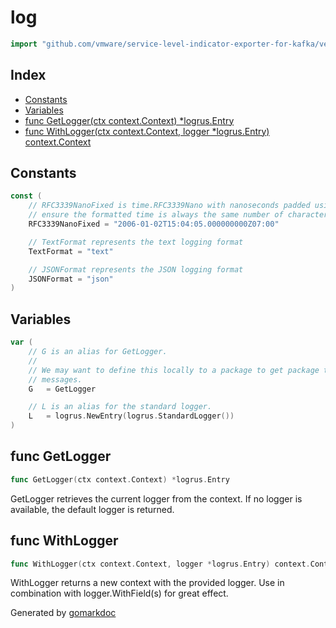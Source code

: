 <!-- Code generated by gomarkdoc. DO NOT EDIT -->

# log

```go
import "github.com/vmware/service-level-indicator-exporter-for-kafka/vendor/github.com/containerd/containerd/log"
```

## Index

- [Constants](<#constants>)
- [Variables](<#variables>)
- [func GetLogger(ctx context.Context) *logrus.Entry](<#func-getlogger>)
- [func WithLogger(ctx context.Context, logger *logrus.Entry) context.Context](<#func-withlogger>)


## Constants

```go
const (
    // RFC3339NanoFixed is time.RFC3339Nano with nanoseconds padded using zeros to
    // ensure the formatted time is always the same number of characters.
    RFC3339NanoFixed = "2006-01-02T15:04:05.000000000Z07:00"

    // TextFormat represents the text logging format
    TextFormat = "text"

    // JSONFormat represents the JSON logging format
    JSONFormat = "json"
)
```

## Variables

```go
var (
    // G is an alias for GetLogger.
    //
    // We may want to define this locally to a package to get package tagged log
    // messages.
    G   = GetLogger

    // L is an alias for the standard logger.
    L   = logrus.NewEntry(logrus.StandardLogger())
)
```

## func GetLogger

```go
func GetLogger(ctx context.Context) *logrus.Entry
```

GetLogger retrieves the current logger from the context. If no logger is available, the default logger is returned.

## func WithLogger

```go
func WithLogger(ctx context.Context, logger *logrus.Entry) context.Context
```

WithLogger returns a new context with the provided logger. Use in combination with logger.WithField\(s\) for great effect.



Generated by [gomarkdoc](<https://github.com/princjef/gomarkdoc>)
